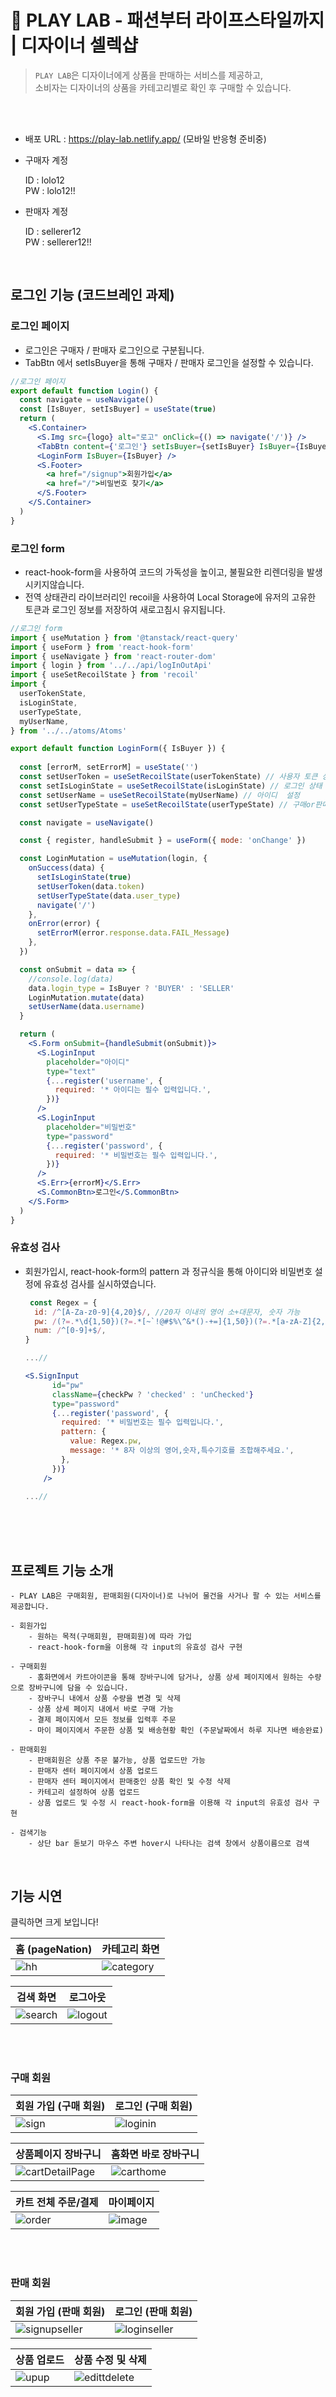 # 🔮 PLAY LAB - 패션부터 라이프스타일까지 | 디자이너 셀렉샵
> ```PLAY LAB```은 디자이너에게 상품을 판매하는 서비스를 제공하고,<br> 소비자는 디자이너의 상품을 카테고리별로 확인 후 구매할 수 있습니다. <br>
<br>
<br>

- 배포 URL : https://play-lab.netlify.app/
  (모바일 반응형 준비중)

- 구매자 계정

    ID : lolo12 <br>
    PW : lolo12!!

- 판매자 계정

    ID : sellerer12 <br>
    PW : sellerer12!!
  
<br>

## 로그인 기능 (코드브레인 과제)
### 로그인 페이지
- 로그인은 구매자 / 판매자 로그인으로 구분됩니다.
- TabBtn 에서 setIsBuyer을 통해 구매자 / 판매자 로그인을 설정할 수 있습니다.
```jsx
//로그인 페이지
export default function Login() {
  const navigate = useNavigate()
  const [IsBuyer, setIsBuyer] = useState(true)
  return (
    <S.Container>
      <S.Img src={logo} alt="로고" onClick={() => navigate('/')} />
      <TabBtn content={'로그인'} setIsBuyer={setIsBuyer} IsBuyer={IsBuyer} />
      <LoginForm IsBuyer={IsBuyer} />
      <S.Footer>
        <a href="/signup">회원가입</a>
        <a href="/">비밀번호 찾기</a>
      </S.Footer>
    </S.Container>
  )
}

```
### 로그인 form
- react-hook-form을 사용하여 코드의 가독성을 높이고, 불필요한 리렌더링을 발생시키지않습니다.
- 전역 상태관리 라이브러리인 recoil을 사용하여 Local Storage에 유저의 고유한 토큰과 로그인 정보를 저장하여 새로고침시 유지됩니다.
```jsx
//로그인 form
import { useMutation } from '@tanstack/react-query'
import { useForm } from 'react-hook-form'
import { useNavigate } from 'react-router-dom'
import { login } from '../../api/logInOutApi'
import { useSetRecoilState } from 'recoil'
import {
  userTokenState,
  isLoginState,
  userTypeState,
  myUserName,
} from '../../atoms/Atoms'

export default function LoginForm({ IsBuyer }) {
 
  const [errorM, setErrorM] = useState('')
  const setUserToken = useSetRecoilState(userTokenState) // 사용자 토큰 상태 설정
  const setIsLoginState = useSetRecoilState(isLoginState) // 로그인 상태 설정
  const setUserName = useSetRecoilState(myUserName) // 아이디  설정
  const setUserTypeState = useSetRecoilState(userTypeState) // 구매or판매자 상태 설정

  const navigate = useNavigate()

  const { register, handleSubmit } = useForm({ mode: 'onChange' })

  const LoginMutation = useMutation(login, {
    onSuccess(data) {
      setIsLoginState(true)
      setUserToken(data.token)
      setUserTypeState(data.user_type)
      navigate('/')
    },
    onError(error) {
      setErrorM(error.response.data.FAIL_Message)
    },
  })

  const onSubmit = data => {
    //console.log(data)
    data.login_type = IsBuyer ? 'BUYER' : 'SELLER'
    LoginMutation.mutate(data)
    setUserName(data.username)
  }

  return (
    <S.Form onSubmit={handleSubmit(onSubmit)}>
      <S.LoginInput
        placeholder="아이디"
        type="text"
        {...register('username', {
          required: '* 아이디는 필수 입력입니다.',
        })}
      />
      <S.LoginInput
        placeholder="비밀번호"
        type="password"
        {...register('password', {
          required: '* 비밀번호는 필수 입력입니다.',
        })}
      />
      <S.Err>{errorM}</S.Err>
      <S.CommonBtn>로그인</S.CommonBtn>
    </S.Form>
  )
}


```

### 유효성 검사
- 회원가입시, react-hook-form의 pattern 과 정규식을 통해 아이디와 비밀번호 설정에 유효성 검사를 실시하였습니다.
  ```jsx
   const Regex = {
    id: /^[A-Za-z0-9]{4,20}$/, //20자 이내의 영어 소+대문자, 숫자 가능
    pw: /(?=.*\d{1,50})(?=.*[~`!@#$%\^&*()-+=]{1,50})(?=.*[a-zA-Z]{2,50}).{8,50}$/, //8자, 숫자, 특문 각 1회 이상, 영문은 2개 이상 사용
    num: /^[0-9]+$/,
  }

  ...//

  <S.SignInput
        id="pw"
        className={checkPw ? 'checked' : 'unChecked'}
        type="password"
        {...register('password', {
          required: '* 비밀번호는 필수 입력입니다.',
          pattern: {
            value: Regex.pw,
            message: '* 8자 이상의 영어,숫자,특수기호를 조합해주세요.',
          },
        })}
      />

  ...//
  ```


<br>
<br>
<br>

## 프로젝트 기능 소개
```
- PLAY LAB은 구매회원, 판매회원(디자이너)로 나뉘어 물건을 사거나 팔 수 있는 서비스를 제공합니다.

- 회원가입
    - 원하는 목적(구매회원, 판매회원)에 따라 가입
    - react-hook-form을 이용해 각 input의 유효성 검사 구현

- 구매회원
    - 홈화면에서 카트아이콘을 통해 장바구니에 담거나, 상품 상세 페이지에서 원하는 수량으로 장바구니에 담을 수 있습니다.
    - 장바구니 내에서 상품 수량을 변경 및 삭제
    - 상품 상세 페이지 내에서 바로 구매 가능
    - 결제 페이지에서 모든 정보를 입력후 주문
    - 마이 페이지에서 주문한 상품 및 배송현황 확인 (주문날짜에서 하루 지나면 배송완료) 

- 판매회원
    - 판매회원은 상품 주문 불가능, 상품 업로드만 가능
    - 판매자 센터 페이지에서 상품 업로드
    - 판매자 센터 페이지에서 판매중인 상품 확인 및 수정 삭제
    - 카테고리 설정하여 상품 업로드
    - 상품 업로드 및 수정 시 react-hook-form을 이용해 각 input의 유효성 검사 구현

- 검색기능
    - 상단 bar 돋보기 마우스 주변 hover시 나타나는 검색 창에서 상품이름으로 검색

```

<br>

## 기능 시연 
클릭하면 크게 보입니다!

| 홈 (pageNation) | 카테고리 화면 |
| ------ | ------ |
|![hh](https://github.com/susuje/openMarket/assets/115439373/4a461d96-334d-4db0-9797-5bdeaee51cdb)| ![category](https://github.com/susuje/openMarket/assets/115439373/cfcce4d8-0ac7-43be-ac90-f0062bf44388)

| 검색 화면 | 로그아웃 |
| ------ | ------ |
|![search](https://github.com/susuje/openMarket/assets/115439373/d6433d12-a1fe-4ff0-952b-982d1bce068a)|![logout](https://github.com/susuje/openMarket/assets/115439373/71c5e7b7-f055-40a3-8a37-bb71bc256552)

<br>
<br>
 
### 구매 회원

| 회원 가입 (구매 회원) |  로그인 (구매 회원) |
| ------ | ------ | 
| ![sign](https://github.com/susuje/openMarket/assets/115439373/23ebff15-6bb7-4b66-a869-5e6adc8fc7ad) |![loginin](https://github.com/susuje/openMarket/assets/115439373/9f010369-728b-4b6f-a158-96300d53a594)


| 상품페이지 장바구니 | 홈화면 바로 장바구니 |
| ------ | ------ | 
| ![cartDetailPage](https://github.com/susuje/openMarket/assets/115439373/c85f6b51-616a-4b75-b6aa-18561aabd794) |![carthome](https://github.com/susuje/openMarket/assets/115439373/ddbd1db4-2c7c-4f6b-bbbd-c18989a202fa)|

| 카트 전체 주문/결제 | 마이페이지 |
| ------ | ------ | 
| ![order](https://github.com/susuje/openMarket/assets/115439373/2773794e-5e94-4d4b-bfd9-6897003bf5c7) |![image](https://github.com/susuje/openMarket/assets/115439373/a6d932a0-b197-42fa-8991-cd17cc14ae06)|

<br>
<br>

### 판매 회원
| 회원 가입 (판매 회원) |  로그인 (판매 회원) |
| ------ | ------ | 
|![signupseller](https://github.com/susuje/openMarket/assets/115439373/86dd9855-dad3-4bc7-982e-d5d91ef1c29e)|![loginseller](https://github.com/susuje/openMarket/assets/115439373/af6a76ff-c59b-4203-b6cb-0f79e8154789)|

| 상품 업로드 | 상품 수정 및 삭제 |
| ------ | ------ | 
| ![upup](https://github.com/susuje/openMarket/assets/115439373/5c5a5aab-f25d-4fce-95fd-8985042a7266)|![edittdelete](https://github.com/susuje/openMarket/assets/115439373/9e1b10e6-18c4-4b0e-9c27-1250eba1a1ff)|

